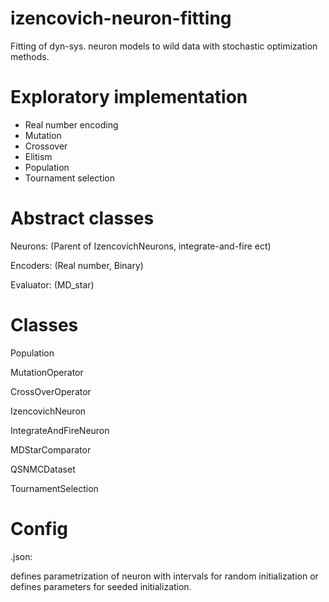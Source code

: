 # izencovich-neuron-fitting
Fitting of dyn-sys. neuron models to wild data with stochastic optimization methods.

# Exploratory implementation
* Real number encoding
* Mutation
* Crossover
* Elitism
* Population
* Tournament selection

# Abstract classes
Neurons: (Parent of IzencovichNeurons, integrate-and-fire ect)

Encoders: (Real number, Binary)

Evaluator: (MD_star)

# Classes

Population

MutationOperator

CrossOverOperator

IzencovichNeuron

IntegrateAndFireNeuron

MDStarComparator

QSNMCDataset

TournamentSelection

# Config

  <Neuron>.json: 
  
defines parametrization of neuron with intervals for random initialization or defines parameters for seeded initialization.

